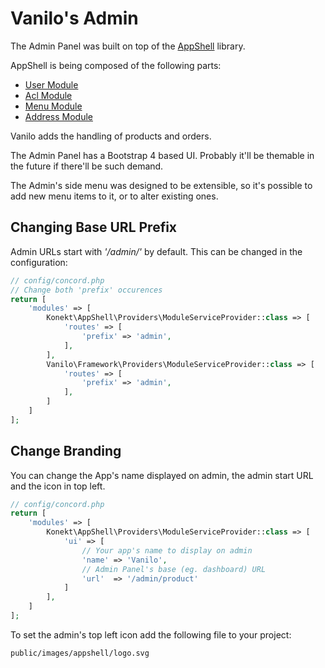 # Vanilo's Admin

The Admin Panel was built on top of the
[AppShell](https://github.com/artkonekt/appshell) library.

AppShell is being composed of the following parts:
- [User Module](users.md)
- [Acl Module](acl.md)
- [Menu Module](https://github.com/artkonekt/menu)
- [Address Module](addresses.md)

Vanilo adds the handling of products and orders.

The Admin Panel has a Bootstrap 4 based UI. Probably it'll be themable
in the future if there'll be such demand.

The Admin's side menu was designed to be extensible, so it's possible to
add new menu items to it, or to alter existing ones.

## Changing Base URL Prefix

Admin URLs start with _'/admin/'_ by default. This can be changed in the
configuration:

```php
// config/concord.php
// Change both 'prefix' occurences
return [
    'modules' => [
        Konekt\AppShell\Providers\ModuleServiceProvider::class => [
            'routes' => [
                'prefix' => 'admin', 
            ],
        ],
        Vanilo\Framework\Providers\ModuleServiceProvider::class => [
            'routes' => [
                'prefix' => 'admin', 
            ],  
        ]
    ]
];
```
## Change Branding

You can change the App's name displayed on admin, the admin start URL
and the icon in top left.

```php
// config/concord.php
return [
    'modules' => [
        Konekt\AppShell\Providers\ModuleServiceProvider::class => [
            'ui' => [
                // Your app's name to display on admin
                'name' => 'Vanilo',
                // Admin Panel's base (eg. dashboard) URL
                'url'  => '/admin/product'
            ]
        ],
    ]
];
```

To set the admin's top left icon add the following file to your project:

`public/images/appshell/logo.svg`


